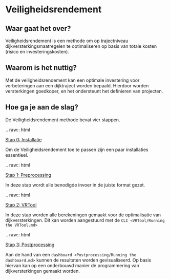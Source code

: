 Veiligheidsrendement
============================================


Waar gaat het over?
-------------------------------------------
Veiligheidsrendement is een methode om op trajectniveau dijkversterkingsmaatregelen te optimaliseren op basis van totale kosten (risico en investeringskosten). 

Waarom is het nuttig?
-------------------------------------------
Met de veiligheidsrendement kan een optimale investering voor verbeteringen aan een dijktraject worden bepaald. Hierdoor worden versterkingen goedkoper, en het ondersteunt het definieren van projecten.

Hoe ga je aan de slag?
-------------------------------------------

De Veiligheidsrendement methode bevat vier stappen. 


.. raw:: html

   <a href="Installatie">Stap 0: Installatie</a>


Om de Veiligheidsrendement toe te passen zijn een paar installaties essentieel.

.. raw:: html

   <a href="Preprocessing">Stap 1: Preprocessing</a>

In deze stap wordt alle benodigde invoer in de juiste format gezet. 

.. raw:: html

   <a href="VRTool">Stap 2: VRTool</a>

In deze stap worden alle berekeningen gemaakt voor de optimalisatie van dijkversterkingen. Dit kan worden aangestuurd met de `CLI <VRTool/Running the VRTool.md>`

.. raw:: html

   <a href="Postprocessing">Stap 3: Postprocessing</a>

Aan de hand van een `dashboard <Postprocessing/Running the dashboard.md>` kunnen de resultaten worden gevisualiseerd. Op basis hiervan kan op een onderbouwd manier de programmering van dijkversterkingen gemaakt worden. 





